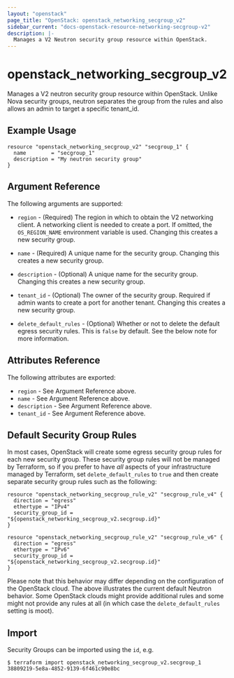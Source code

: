 ```yaml
---
layout: "openstack"
page_title: "OpenStack: openstack_networking_secgroup_v2"
sidebar_current: "docs-openstack-resource-networking-secgroup-v2"
description: |-
  Manages a V2 Neutron security group resource within OpenStack.
---
```


# openstack\_networking\_secgroup_v2

Manages a V2 neutron security group resource within OpenStack.
Unlike Nova security groups, neutron separates the group from the rules
and also allows an admin to target a specific tenant_id.

## Example Usage

```
resource "openstack_networking_secgroup_v2" "secgroup_1" {
  name        = "secgroup_1"
  description = "My neutron security group"
}
```

## Argument Reference

The following arguments are supported:

* `region` - (Required) The region in which to obtain the V2 networking client.
    A networking client is needed to create a port. If omitted, the
    `OS_REGION_NAME` environment variable is used. Changing this creates a new
    security group.

* `name` - (Required) A unique name for the security group. Changing this
    creates a new security group.

* `description` - (Optional) A unique name for the security group. Changing this
    creates a new security group.

* `tenant_id` - (Optional) The owner of the security group. Required if admin
    wants to create a port for another tenant. Changing this creates a new
    security group.

* `delete_default_rules` - (Optional) Whether or not to delete the default
    egress security rules. This is `false` by default. See the below note
    for more information.

## Attributes Reference

The following attributes are exported:

* `region` - See Argument Reference above.
* `name` - See Argument Reference above.
* `description` - See Argument Reference above.
* `tenant_id` - See Argument Reference above.

## Default Security Group Rules

In most cases, OpenStack will create some egress security group rules for each
new security group. These security group rules will not be managed by
Terraform, so if you prefer to have *all* aspects of your infrastructure
managed by Terraform, set `delete_default_rules` to `true` and then create
separate security group rules such as the following:

```
resource "openstack_networking_secgroup_rule_v2" "secgroup_rule_v4" {
  direction = "egress"
  ethertype = "IPv4"
  security_group_id = "${openstack_networking_secgroup_v2.secgroup.id}"
}

resource "openstack_networking_secgroup_rule_v2" "secgroup_rule_v6" {
  direction = "egress"
  ethertype = "IPv6"
  security_group_id = "${openstack_networking_secgroup_v2.secgroup.id}"
}
```

Please note that this behavior may differ depending on the configuration of
the OpenStack cloud. The above illustrates the current default Neutron
behavior. Some OpenStack clouds might provide additional rules and some might
not provide any rules at all (in which case the `delete_default_rules` setting
is moot).

## Import

Security Groups can be imported using the `id`, e.g.

```
$ terraform import openstack_networking_secgroup_v2.secgroup_1 38809219-5e8a-4852-9139-6f461c90e8bc
```
